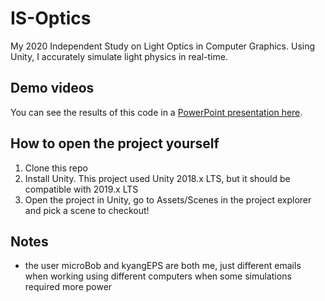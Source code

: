# IS-Optics
My 2020 Independent Study on Light Optics in Computer Graphics. Using Unity, I accurately simulate light physics in real-time.

## Demo videos
You can see the results of this code in a [PowerPoint presentation here](https://eastsidepreparatory-my.sharepoint.com/:p:/g/personal/kyang_eastsideprep_org/EZyCPKpNtExMrRsshRYAUfQBrhRdocu1mh0J84B-j9CCJw?e=9O00XG).

## How to open the project yourself
1. Clone this repo
2. Install Unity. This project used Unity 2018.x LTS, but it should be compatible with 2019.x LTS
3. Open the project in Unity, go to Assets/Scenes in the project explorer and pick a scene to checkout!

## Notes
* the user microBob and kyangEPS are both me, just different emails when working using different computers when some simulations required more power
